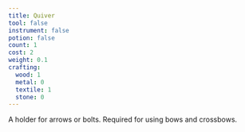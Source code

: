 ```yaml
---
title: Quiver
tool: false
instrument: false
potion: false
count: 1
cost: 2
weight: 0.1
crafting:
  wood: 1
  metal: 0
  textile: 1
  stone: 0
---
```


A holder for arrows or bolts. Required for using bows and crossbows.
